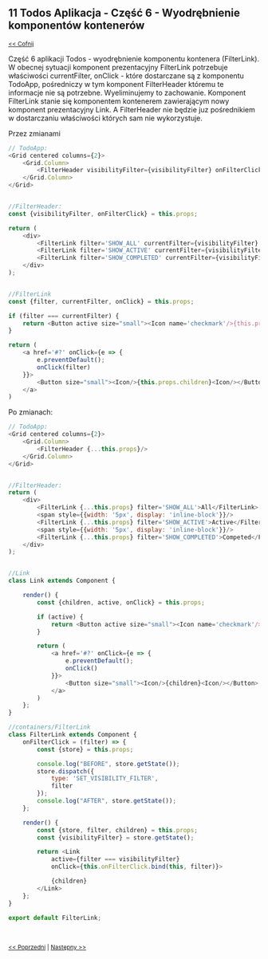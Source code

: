 ## 11 Todos Aplikacja - Część 6 -  Wyodrębnienie komponentów kontenerów 
<sub>[<< Cofnij](https://github.com/donatuss/Redux-Start-Egghead/blob/master/README.md)</sub><br/>

Część 6 aplikacji Todos - wyodrębnienie komponentu kontenera (FilterLink). 
W obecnej sytuacji komponent prezentacyjny FilterLink potrzebuje właściwości currentFilter, onClick - które dostarczane są z komponentu TodoApp, 
pośredniczy w tym komponent FilterHeader któremu te informacje nie są potrzebne. Wyeliminujemy to zachowanie. 
Komponent FilterLink stanie się komponentem kontenerem zawierającym nowy komponent prezentacyjny Link. A FilterHeader nie będzie juz pośrednikiem 
w dostarczaniu właściwości których sam nie wykorzystuje.  

Przez zmianami
```javascript
// TodoApp:
<Grid centered columns={2}>
    <Grid.Column>
        <FilterHeader visibilityFilter={visibilityFilter} onFilterClick={this.onFilterClick}/>
    </Grid.Column>
</Grid>


//FilterHeader:
const {visibilityFilter, onFilterClick} = this.props;

return (
    <div>
        <FilterLink filter='SHOW_ALL' currentFilter={visibilityFilter} onClick={onFilterClick}>All</FilterLink>
        <FilterLink filter='SHOW_ACTIVE' currentFilter={visibilityFilter} onClick={onFilterClick}>Active</FilterLink>
        <FilterLink filter='SHOW_COMPLETED' currentFilter={visibilityFilter} onClick={onFilterClick}>Competed</FilterLink>
    </div>
);


//FilterLink
const {filter, currentFilter, onClick} = this.props;

if (filter === currentFilter) {
    return <Button active size="small"><Icon name='checkmark'/>{this.props.children}<Icon/></Button>
}

return (
    <a href='#?' onClick={e => {
        e.preventDefault();
        onClick(filter)
    }}>
        <Button size="small"><Icon/>{this.props.children}<Icon/></Button>
    </a>
)
````

Po zmianach:
```javascript
// TodoApp:
<Grid centered columns={2}>
    <Grid.Column>
        <FilterHeader {...this.props}/>
    </Grid.Column>
</Grid>


//FilterHeader:
return (
    <div>
        <FilterLink {...this.props} filter='SHOW_ALL'>All</FilterLink>
        <span style={{width: '5px', display: 'inline-block'}}/>
        <FilterLink {...this.props} filter='SHOW_ACTIVE'>Active</FilterLink>
        <span style={{width: '5px', display: 'inline-block'}}/>
        <FilterLink {...this.props} filter='SHOW_COMPLETED'>Competed</FilterLink>
    </div>
);


//Link
class Link extends Component {

    render() {
        const {children, active, onClick} = this.props;

        if (active) {
            return <Button active size="small"><Icon name='checkmark'/>{children}<Icon/></Button>
        }

        return (
            <a href='#?' onClick={e => {
                e.preventDefault();
                onClick()
            }}>
                <Button size="small"><Icon/>{children}<Icon/></Button>
            </a>
        )
    };
}

//containers/FilterLink
class FilterLink extends Component {
    onFilterClick = (filter) => {
        const {store} = this.props;

        console.log("BEFORE", store.getState());
        store.dispatch({
            type: 'SET_VISIBILITY_FILTER',
            filter
        });
        console.log("AFTER", store.getState());
    };

    render() {
        const {store, filter, children} = this.props;
        const {visibilityFilter} = store.getState();

        return <Link
            active={filter === visibilityFilter}
            onClick={this.onFilterClick.bind(this, filter)}>

            {children}
        </Link>
    };
}

export default FilterLink;
````
 <br/>
 
 <sub>[<< Poprzedni](https://github.com/donatuss/Redux-Start-Egghead/blob/master/10-todoapp-extracting-presentional-2/README.md)
  | [Następny >>](https://github.com/donatuss/Redux-Start-Egghead/blob/master/12-todoapp-extracting-container-2/README.md)
 </sub>